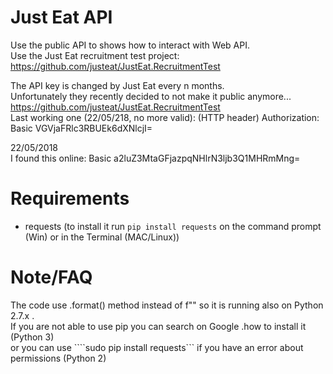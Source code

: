 # Just Eat API

Use the public API to shows how to interact with Web API.  
Use the Just Eat recruitment test project: https://github.com/justeat/JustEat.RecruitmentTest  
  
The API key is changed by Just Eat every n months.  
Unfortunately they recently decided to not make it public anymore...  
https://github.com/justeat/JustEat.RecruitmentTest  
Last working one (22/05/218, no more valid): 
    (HTTP header)  Authorization: Basic VGVjaFRlc3RBUEk6dXNlcjI=
  
22/05/2018  
I found this online: Basic a2luZ3MtaGFjazpqNHlrN3ljb3Q1MHRmMng=  


# Requirements

- requests  (to install it run ```pip install requests``` on the command prompt (Win) or in the Terminal (MAC/Linux))


# Note/FAQ

The code use .format() method instead of f"" so it is running also on Python 2.7.x .  
If you are not able to use pip you can search on Google .how to install it (Python 3)  
or you can use ````sudo pip install requests``` if you have an error about permissions (Python 2)

